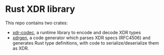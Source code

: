 Rust XDR library
================

This repo contains two crates:
  * [xdr-codec](xdr-codec), a runtime library to encode and decode XDR types
  * [xdrgen](xdrgen), a code generator which parses XDR specs (RFC4506) and
    generates Rust type definitions, with code to serialize/deserialize
    them as XDR.
